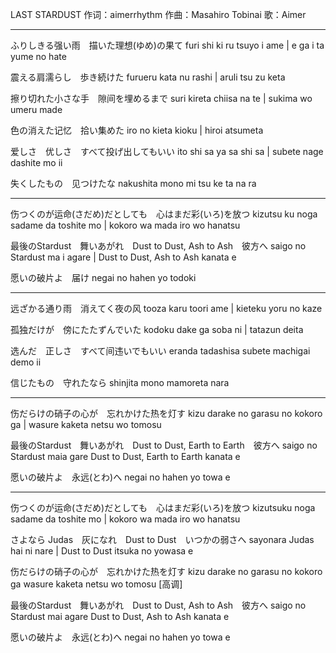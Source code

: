 LAST STARDUST
作词：aimerrhythm
作曲：Masahiro Tobinai
歌：Aimer

---

ふりしきる强い雨　描いた理想(ゆめ)の果て
furi shi ki ru tsuyo i ame | e ga i ta yume no hate

震える肩濡らし　歩き続けた
furueru kata nu rashi | aruli tsu zu keta 

擦り切れた小さな手　隙间を埋めるまで
suri kireta chiisa na te | sukima wo umeru made 

色の消えた记忆　拾い集めた
iro no kieta kioku | hiroi atsumeta 

爱しさ　优しさ　すべて投げ出してもいい
ito shi sa ya sa shi sa | subete nage dashite mo ii

失くしたもの　见つけたな
nakushita mono mi tsu ke ta na ra

--- 

伤つくのが运命(さだめ)だとしても　心はまだ彩(いろ)を放つ
kizutsu ku noga sadame da toshite mo | kokoro wa mada iro wo hanatsu

最後のStardust　舞いあがれ　Dust to Dust, Ash to Ash　彼方へ
saigo no Stardust ma i agare | Dust to Dust, Ash to Ash kanata e

愿いの破片よ　届け
negai no hahen yo todoki

---

远ざかる通り雨　消えてく夜の风
tooza karu toori ame | kieteku yoru no kaze 

孤独だけが　傍にたたずんでいた
kodoku dake ga soba ni | tatazun deita

选んだ　正しさ　すべて间违いでもいい
eranda tadashisa subete machigai demo ii

信じたもの　守れたなら
shinjita mono mamoreta nara

---

伤だらけの硝子の心が　忘れかけた热を灯す
kizu darake no garasu no kokoro ga | wasure kaketa netsu wo tomosu

最後のStardust　舞いあがれ　Dust to Dust, Earth to Earth　彼方へ
saigo no Stardust maia gare Dust to Dust, Earth to Earth kanata e

愿いの破片よ　永远(とわ)へ
negai no hahen yo towa e

---

伤つくのが运命(さだめ)だとしても　心はまだ彩(いろ)を放つ
kizutsuku noga sadame da toshite mo | kokoro wa mada iro wo hanatsu

 
さよなら Judas　灰になれ　Dust to Dust　いつかの弱さへ
sayonara Judas hai ni nare | Dust to Dust itsuka no yowasa e

伤だらけの硝子の心が　忘れかけた热を灯す
kizu darake no garasu no kokoro ga wasure kaketa netsu wo tomosu [高调]

最後のStardust　舞いあがれ　Dust to Dust, Ash to Ash　彼方へ
saigo no Stardust mai agare Dust to Dust, Ash to Ash kanata e

愿いの破片よ　永远(とわ)へ
negai no hahen yo towa e
